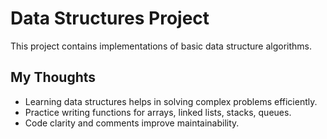 # Data Structures Project

This project contains implementations of basic data structure algorithms.

## My Thoughts

- Learning data structures helps in solving complex problems efficiently.
- Practice writing functions for arrays, linked lists, stacks, queues.
- Code clarity and comments improve maintainability.



